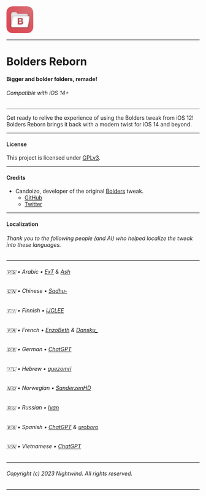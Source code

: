 <img width="70" style="border-radius:10px" src="BoldersRebornPrefs/Resources/icon@3.png">

---
# Bolders Reborn
#### Bigger and bolder folders, remade!
###### Compatible with iOS 14+
---

Get ready to relive the experience of using the Bolders tweak from iOS 12! Bolders Reborn brings it back with a modern twist for iOS 14 and beyond.

---

#### License
This project is licensed under [GPLv3](LICENSE).

---
#### Credits
- Candoizo, developer of the original [Bolders](http://cydia.saurik.com/package/ca.ndoizo.bolders/) tweak.
  - [GitHub](https://github.com/candoizo)
  - [Twitter](https://twitter.com/candoizo)
---
#### Localization
###### Thank you to the following people (and AI) who helped localize the tweak into these languages.
---
###### 🇵🇸 • Arabic • [ExT](https://twitter.com/ExTBH) & [Ash](https://twitter.com/ash001_)
###### 🇨🇳 • Chinese • [Sadhu-](https://twitter.com/be3tyao)
###### 🇫🇮 • Finnish • [iJCLEE](https://github.com/iJCLEE)
###### 🇫🇷 • French • [EnzoBeth](https://twitter.com/EnzoBethJPN) & [Dansku_](https://twitter.com/zSwxpV2)
###### 🇩🇪 • German • [ChatGPT](https://chat.openai.com)
###### 🇮🇱 • Hebrew • [guezomri](https://twitter.com/guezomri)
###### 🇳🇴 • Norwegian • [SanderzenHD](https://twitter.com/sanderzenhd)
###### 🇷🇺 • Russian • [Ivan](https://discordapp.com/users/401724303248457739)
###### 🇪🇸 • Spanish • [ChatGPT](https://chat.openai.com) & [uroboro](https://github.com/uroboro)
###### 🇻🇳 • Vietnamese • [ChatGPT](https://chat.openai.com)
---
###### Copyright (c) 2023 Nightwind. All rights reserved.
---